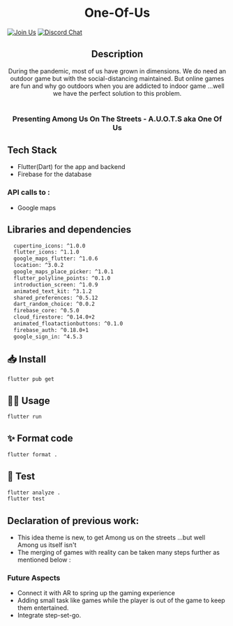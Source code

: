<h1 align="center">One-Of-Us</h1>

[![Join Us](https://img.shields.io/badge/Join%20Us-One%20Of%20Us-red)]()
[![Discord Chat](https://img.shields.io/discord/760928671698649098.svg)](https://discord.gg/XmchMUZbdk)




<h2 align="center">Description</h2>

<p align="center">During the pandemic, most of us have grown in dimensions. We do need an outdoor game but with the social-distancing maintained. But online games are fun and why go outdoors when you are addicted to indoor game ...well we have the perfect solution to this problem.<br><br><h3 align="center">Presenting Among Us On The Streets - A.U.O.T.S aka One Of Us</h3></p>

## Tech Stack

- Flutter(Dart) for the app and backend
- Firebase for the database

### API calls to :

- Google maps

## Libraries and dependencies
```sh
  cupertino_icons: ^1.0.0
  flutter_icons: ^1.1.0  
  google_maps_flutter: ^1.0.6
  location: ^3.0.2
  google_maps_place_picker: ^1.0.1
  flutter_polyline_points: ^0.1.0
  introduction_screen: ^1.0.9
  animated_text_kit: ^3.1.2
  shared_preferences: ^0.5.12
  dart_random_choice: ^0.0.2
  firebase_core: ^0.5.0
  cloud_firestore: ^0.14.0+2
  animated_floatactionbuttons: ^0.1.0
  firebase_auth: ^0.18.0+1
  google_sign_in: ^4.5.3
```


## 📥 Install

```sh
flutter pub get
```

## 👷‍♂️ Usage

```sh
flutter run
```

## ✨ Format code

```sh
flutter format .
```

## 🧪 Test

```sh
flutter analyze .
flutter test
```

## Declaration of previous work:

- This idea theme is new, to get Among us on the streets ...but well Among us itself isn't
- The merging of games with reality can be taken many steps further as mentioned below :

### Future Aspects

- Connect it with AR to spring up the gaming experience
- Adding small task like games while the player is out of the game to keep them entertained.
- Integrate step-set-go.




